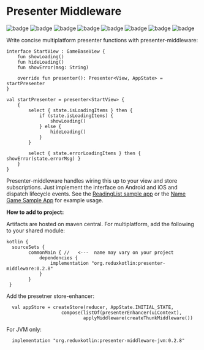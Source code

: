 # Presenter Middleware


![badge][badge-android]
![badge][badge-native]
![badge][badge-js]
![badge][badge-jvm]
![badge][badge-linux]
![badge][badge-windows]
![badge][badge-mac]
![badge][badge-wasm]


Write concise multiplatform presenter functions with presenter-middleware:

```
interface StartView : GameBaseView {
    fun showLoading()
    fun hideLoading()
    fun showError(msg: String)

    override fun presenter(): Presenter<View, AppState> = startPresenter
}

val startPresenter = presenter<StartView> {
    {
        select { state.isLoadingItems } then {
            if (state.isLoadingItems) {
                showLoading()
            } else {
                hideLoading()
            }
        }

        select { state.errorLoadingItems } then { showError(state.errorMsg) }
    }
}

```
Presenter-middleware handles wiring this up to your view and store subscriptions.  Just implement the interface on Android and iOS and dispatch lifecycle events.  See the [ReadingList sample app](https://github.com/reduxkotlin/ReadingListSampleApp) or the [Name Game Sample App](https://github.com/reduxkotlin/NameGameSampleApp) for example usage.



__How to add to project:__

Artifacts are hosted on maven central.  For multiplatform, add the following to your shared module:

```
kotlin {
  sourceSets {
        commonMain { //   <---  name may vary on your project
            dependencies {
                implementation "org.reduxkotlin:presenter-middleware:0.2.8"
            }
        }
 }
```

Add the presetner store-enhancer:
```
  val appStore = createStore(reducer, AppState.INITIAL_STATE,
                    compose(listOf(presenterEnhancer(uiContext),
                            applyMiddleware(createThunkMiddleware())
```

For JVM only:
```
  implementation "org.reduxkotlin:presenter-middleware-jvm:0.2.8"
```

[badge-android]: http://img.shields.io/badge/platform-android-brightgreen.svg?style=flat
[badge-native]: http://img.shields.io/badge/platform-native-lightgrey.svg?style=flat	
[badge-native]: http://img.shields.io/badge/platform-native-lightgrey.svg?style=flat
[badge-js]: http://img.shields.io/badge/platform-js-yellow.svg?style=flat
[badge-js]: http://img.shields.io/badge/platform-js-yellow.svg?style=flat
[badge-jvm]: http://img.shields.io/badge/platform-jvm-orange.svg?style=flat
[badge-jvm]: http://img.shields.io/badge/platform-jvm-orange.svg?style=flat
[badge-linux]: http://img.shields.io/badge/platform-linux-important.svg?style=flat
[badge-linux]: http://img.shields.io/badge/platform-linux-important.svg?style=flat 
[badge-windows]: http://img.shields.io/badge/platform-windows-informational.svg?style=flat
[badge-windows]: http://img.shields.io/badge/platform-windows-informational.svg?style=flat
[badge-mac]: http://img.shields.io/badge/platform-macos-lightgrey.svg?style=flat
[badge-mac]: http://img.shields.io/badge/platform-macos-lightgrey.svg?style=flat
[badge-wasm]: https://img.shields.io/badge/platform-wasm-darkblue.svg?style=flat
